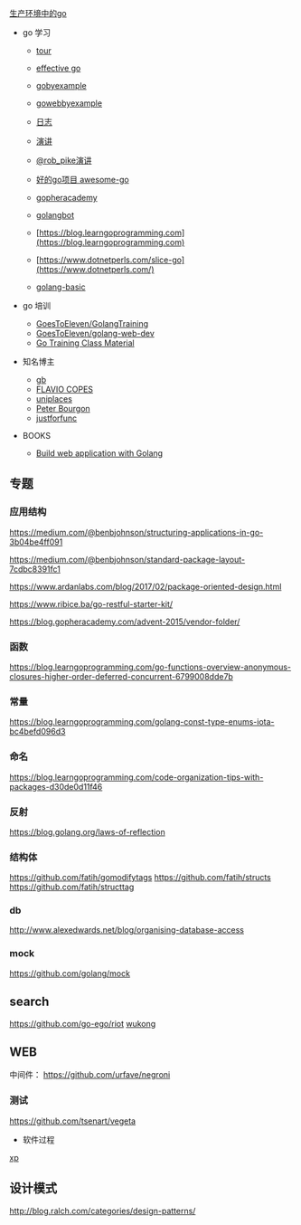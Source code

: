[生产环境中的go](http://blog.tamizhvendan.in/blog/2017/05/01/using-golang-in-production-my-experiences/)

- go 学习
    - [tour](https://tour.golang.org/welcome/1)
    - [effective go](https://golang.org/doc/effective_go.html)
    - [gobyexample](https://gobyexample.com)
    - [gowebbyexample](https://gowebexamples.com/)
    - [日志](https://blog.golang.org/pipelines)
    - [演讲](http://go-lang.cat-v.org/talks/)
    - [@rob_pike演讲](https://go-proverbs.github.io/)
    - [好的go项目 awesome-go](https://github.com/avelino/awesome-go)
	
	- [gopheracademy](https://blog.gopheracademy.com/)
	- [golangbot](https://golangbot.com/)
	
	- [https://blog.learngoprogramming.com](https://blog.learngoprogramming.com)
	- [https://www.dotnetperls.com/slice-go](https://www.dotnetperls.com/)
	- [golang-basic](http://golang-basic.blogspot.com/)
	

- go 培训
    - [  GoesToEleven/GolangTraining ](https://github.com/GoesToEleven/GolangTraining) 
    - [ GoesToEleven/golang-web-dev ](https://github.com/GoesToEleven/golang-web-dev)
	- [Go Training Class Material](https://github.com/ardanlabs/gotraining)

- 知名博主
	- [gb](https://dave.cheney.net/)
	- [FLAVIO COPES](https://flaviocopes.com/go-list-files/)
	- [uniplaces](https://geeks.uniplaces.com/)
	- [Peter Bourgon](http://howistart.org/posts/go/1/index.html)
	- [justforfunc](https://github.com/campoy/justforfunc)
	
	
- BOOKS
	- [Build web application with Golang](https://legacy.gitbook.com/book/astaxie/build-web-application-with-golang/details)

## 专题

###  应用结构

https://medium.com/@benbjohnson/structuring-applications-in-go-3b04be4ff091

https://medium.com/@benbjohnson/standard-package-layout-7cdbc8391fc1

https://www.ardanlabs.com/blog/2017/02/package-oriented-design.html

https://www.ribice.ba/go-restful-starter-kit/

https://blog.gopheracademy.com/advent-2015/vendor-folder/

### 函数
https://blog.learngoprogramming.com/go-functions-overview-anonymous-closures-higher-order-deferred-concurrent-6799008dde7b

### 常量
https://blog.learngoprogramming.com/golang-const-type-enums-iota-bc4befd096d3


### 命名
https://blog.learngoprogramming.com/code-organization-tips-with-packages-d30de0d11f46

### 反射
https://blog.golang.org/laws-of-reflection

### 结构体
https://github.com/fatih/gomodifytags
https://github.com/fatih/structs
https://github.com/fatih/structtag

### db

http://www.alexedwards.net/blog/organising-database-access

### mock
https://github.com/golang/mock

## search

https://github.com/go-ego/riot
[wukong](https://github.com/huichen/wukong)

## WEB

中间件： https://github.com/urfave/negroni

### 测试

https://github.com/tsenart/vegeta

- 软件过程

[xp](http://www.extremeprogramming.org/more.html)    


## 设计模式

http://blog.ralch.com/categories/design-patterns/